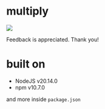 # multiply

![](multiply.gif)

Feedback is appreciated. Thank you!

# built on

- NodeJS v20.14.0
- npm v10.7.0

and more inside `package.json`
